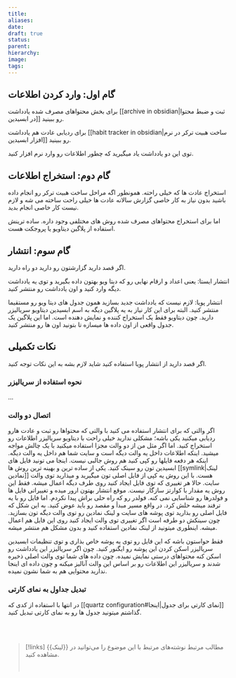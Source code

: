 ```yaml
---
title: 
aliases: 
date: 
draft: true
status: 
parent: 
hierarchy: 
image: 
tags:
---
```


## گام اول: وارد کردن اطلاعات

برای بخش محتواهای مصرف شده یادداشت [[archive in obsidian|ثبت و ضبط محتوا در ابسیدین]] رو ببینید.

برای ردیابی عادت هم یادداشت [[habit tracker in obsidian|ساخت هبیت ترکر در نرم افزار ابسیدین]] رو ببینید.

توی این دو یادداشت یاد میگیرید که چطور اطلاعات رو وارد نرم افزار کنید.

## گام دوم: استخراج اطلاعات
استخراج عادت ها که خیلی راحته. همونطور اگه مراحل ساخت هبیت ترکر رو انجام داده باشید بدون نیاز به کار خاصی گزارش سالانه عادت ها خیلی راحت ساخته می شه و لازم نیست کار خاصی انجام بدید.

اما برای استخراج محتواهای مصرف شده روش های مختلفی وجود داره. ساده ترینش استفاده از پلاگین دیتاویو یا پروجکت هست.

## گام سوم: انتشار
اگر قصد دارید گزارشتون رو دارید دو راه دارید.

انتشار ایستا: یعنی اعداد و ارقام نهایی رو که دیتا ویو بهتون داده بگیرید و توی یه یادداشت دیگه وارد کنید و اون یادداشت رو منتشر کنید.

انتشار پویا: لازم نیست که یادداشت جدید بسازید همون جدول های دیتا ویو رو مستقیما منتشر کنید. البته برای این کار نیاز به یه پلاگین دیگه به اسم ابسیدین دیتاویو سریالیزر دارید. چون دیتاویو فقط یک استخراج کننده و نمایش دهنده است. اما این پلاگین یک جدول واقعی از اون داده ها میسازه تا بتونید اون ها رو منتشر کنید.
## نکات تکمیلی
اگر قصد دارید از انتشار پویا استفاده کنید شاید لازم بشه به این نکات توجه کنید.
### نحوه استفاده از سریالیزر
...


### اتصال دو والت
اگر والتی که برای انتشار استفاده می کنید با والتی که محتواها رو ثبت و عادت هارو ردیابی میکنید یکی باشه؛ مشکلی ندارید خیلی راحت با دیتاویو سریالیزر اطلاعات رو استخراج کنید.
اما اگر مثل من از دو والت مجزا استفاده میکنید با یک چالش مواجه میشید. اینکه اطلاعات داخل یه والت دیگه است و سایت شما هم داخل یه والت دیگه. اینکه هر دفعه فایلها رو کپی کنید هم روش جالبی نیست.
اینجا می تونید فایل های ابسیدین تون رو سینک کنید. یکی از ساده ترین و بهینه ترین روش ها [[symlink|لینک نمادین]] هست. با این روش یه کپی از فایل اصلی تون میگیرید و میذارید توی والت سایت. حالا هر تغییری که توی فایل ایجاد کنید روی طرف دیگه اعمال میشه.
فقط این روش یه مقدار با کوارتز سازگار نیست. موقع انتشار بهتون ارور میده و تغییراتی فایل ها و فولدرها رو شناسایی نمی کنه. فولدر رو که راه حلی براش پیدا نکردم. اما فایل رو با یه ترفند میشه حلش کرد. در واقع مسیر مبدأ و مقصد رو باید عوض کنید. به این شکل که فایل اصلی رو بذارید توی پوشه های سایت و لینک نمادین رو توی والت دیگه تون بسازید. چون سینکش دو طرفه است اگر تغییری توی والت ایجاد کنید روی این فایل هم اعمال میشه. اینطوری میتونید از لینک نمادین استفاده کنید و بدون مشکل هم منتشر میشه. 

فقط حواستون باشه که این فایل رو توی یه پوشه خاص بذاری و توی تنظیمات ابسیدین سریالیزر اسکن کردن این پوشه رو ایگنور کنید. چون اگر سریالیزر این یادداشت رو اسکن کنه محتواهای درستی نمایش نمیده. چون داده های شما توی والت اصلی ذخیره شدند و سریالیزر این اطلاعات رو بر اساس این والت آنالیز میکنه و چون داده ای اینجا ندارید محتوایی هم به شما نشون نمیده.

### تبدیل جداول به نمای کارتی
در انتها با استفاده از کدی که [[quartz configuration#نمای کارتی برای جدول‌|اینجا]] گذاشتم میتونید جدول ها رو به نمای کارتی تبدیل کنید.










<br/><br/>

> [!links] مطالب مرتبط
> نوشته‌های مرتبط با این موضوع را می‌توانید در {{لینک}} مشاهده کنید.
> 
> <br/>
